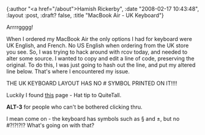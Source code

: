 {:author "<a href=\"/about\">Hamish Rickerby</a>", :date "2008-02-17 10:43:48", :layout :post, :draft? false, :title "MacBook Air - UK Keyboard"}

Arrrrgggg!

When I ordered my MacBook Air the only options I had for keyboard were UK English, and French.  No US English when ordering from the UK store you see.  So, I was trying to hack around with rcov today, and needed to alter some source.  I wanted to copy and edit a line of code, preserving the original.  To do this, I was just going to hash out the line, and put my altered line below.  That's where I encountered my issue.

THE UK KEYBOARD LAYOUT HAS NO # SYMBOL PRINTED ON IT!!!!

Luckily I found <a href="http://www.hutsby.net/2008/01/apple-mac-osx-looking-for-hash-on-uk.html">this</a> page - Hat tip to QuiteTall.

<strong>ALT-3</strong> for people who can't be bothered clicking thru.

I mean come on - the keyboard has symbols such as § and ±, but no #?!?!?!?  What's going on with that?
